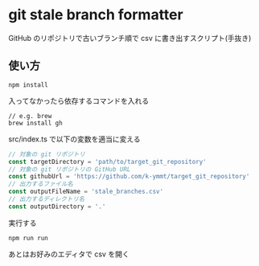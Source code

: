 # git stale branch formatter
GitHub のリポジトリで古いブランチ順で csv に書き出すスクリプト(手抜き)

## 使い方
```shell
npm install
```

入ってなかったら依存するコマンドを入れる
```shell
// e.g. brew
brew install gh
```

src/index.ts で以下の変数を適当に変える

```ts
// 対象の git リポジトリ
const targetDirectory = 'path/to/target_git_repository'
// 対象の git リポジトリの GitHub URL
const githubUrl = 'https://github.com/k-ymmt/target_git_repository'
// 出力するファイル名
const outputFileName = 'stale_branches.csv'
// 出力するディレクトリ名
const outputDirectory = '.'
```

実行する
```shell
npm run run
```

あとはお好みのエディタで csv を開く